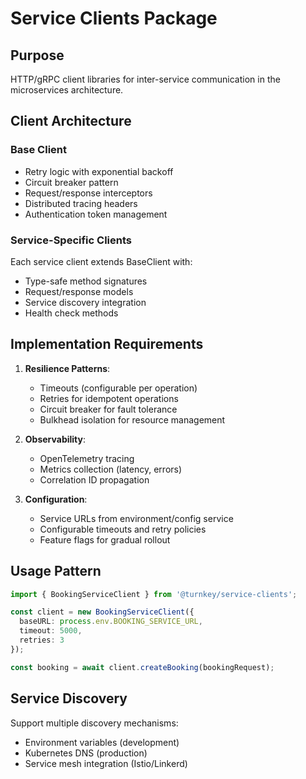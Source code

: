 # Service Clients Package

## Purpose
HTTP/gRPC client libraries for inter-service communication in the microservices architecture.

## Client Architecture

### Base Client
- Retry logic with exponential backoff
- Circuit breaker pattern
- Request/response interceptors
- Distributed tracing headers
- Authentication token management

### Service-Specific Clients
Each service client extends BaseClient with:
- Type-safe method signatures
- Request/response models
- Service discovery integration
- Health check methods

## Implementation Requirements
1. **Resilience Patterns**:
   - Timeouts (configurable per operation)
   - Retries for idempotent operations
   - Circuit breaker for fault tolerance
   - Bulkhead isolation for resource management

2. **Observability**:
   - OpenTelemetry tracing
   - Metrics collection (latency, errors)
   - Correlation ID propagation

3. **Configuration**:
   - Service URLs from environment/config service
   - Configurable timeouts and retry policies
   - Feature flags for gradual rollout

## Usage Pattern
```typescript
import { BookingServiceClient } from '@turnkey/service-clients';

const client = new BookingServiceClient({
  baseURL: process.env.BOOKING_SERVICE_URL,
  timeout: 5000,
  retries: 3
});

const booking = await client.createBooking(bookingRequest);
```

## Service Discovery
Support multiple discovery mechanisms:
- Environment variables (development)
- Kubernetes DNS (production)
- Service mesh integration (Istio/Linkerd)